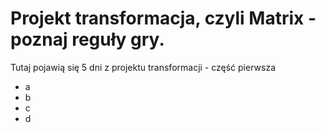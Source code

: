 # Projekt transformacja, czyli Matrix  - poznaj reguły gry.

Tutaj pojawią się 5 dni z projektu transformacji - część pierwsza
- a
- b
- c
- d
